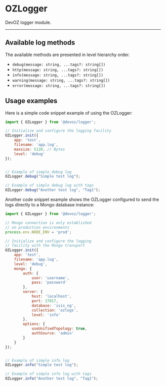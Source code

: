 # OZLogger
DevOZ logger module.

----

## Available log methods
The available methods are presented in level hierarchy order.

 - `debug(message: string, ...tags?: string[])`
 - `http(message: string, ...tags?: string[])`
 - `info(message: string, ...tags?: string[])`
 - `warning(message: string, ...tags?: string[])`
 - `error(message: string, ...tags?: string[])`

## Usage examples
Here is a simple code snippet example of using the OZLogger:

```javascript
import { OZLogger } from '@devoz/logger';

// Initialize and configure the logging facility
OZLogger.init({
	app: 'test',
	filename: 'app.log',
	maxsize: 5120, // Bytes
	level: 'debug'
});


// Example of simple debug log
OZLogger.debug("Simple test log");

// Example of simple debug log with tags
OZLogger.debug("Another test log", "Tag1");
```

Another code snippet example shows the OZLogger configured
to send the logs directly to a Mongo database instance:

```javascript
import { OZLogger } from '@devoz/logger';

// Mongo connection is only established
// on production environments
process.env.NODE_ENV = 'prod';

// Initialize and configure the logging
// facility with the Mongo transport
OZLogger.init({
	app: 'test',
	filename: 'app.log',
	level: 'debug',
	mongo: {
		auth: {
			user: 'username',
			pass: 'password'
		},
		server: {
			host: 'localhost',
			port: 27017,
			database: 'isis_ng',
			collection: 'ozlogs',
			level: 'info'
		},
		options: {
			useUnifiedTopology: true,
			authSource: 'admin'
		}
	}
});


// Example of simple info log
OZLogger.info("Simple test log");

// Example of simple info log with tags
OZLogger.info("Another test log", "Tag1");
```
